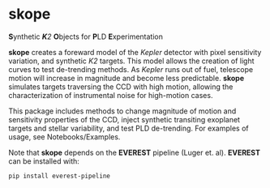 # skope
**S**ynthetic ***K**2* **O**bjects for **P**LD **E**xperimentation

**skope** creates a foreward model of the *Kepler* detector with pixel sensitivity variation, and synthetic *K2* targets. This model allows the creation of light curves to test de-trending methods. As *Kepler* runs out of fuel, telescope motion will increase in magnitude and become less predictable. **skope** simulates targets traversing the CCD with high motion, allowing the characterization of instrumental noise for high-motion cases.

This package includes methods to change magnitude of motion and sensitivity properties of the CCD, inject synthetic transiting exoplanet targets and stellar variability, and test PLD de-trending. For examples of usage, see Notebooks/Examples.

Note that **skope** depends on the **EVEREST** pipeline (Luger et. al). **EVEREST** can be installed with:
<pre><code>pip install everest-pipeline</code></pre>
